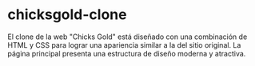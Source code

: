 # chicksgold-clone
El clone de la web "Chicks Gold" está diseñado con una combinación de HTML y CSS para lograr una apariencia similar a la del sitio original. La página principal presenta una estructura de diseño moderna y atractiva.
